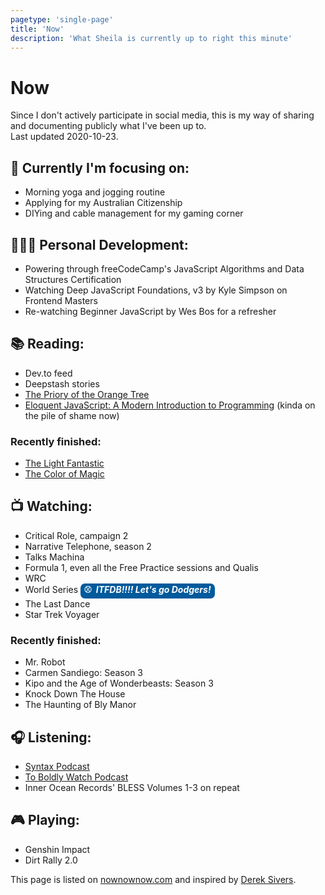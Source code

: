 ```yaml
---
pagetype: 'single-page'
title: 'Now'
description: 'What Sheila is currently up to right this minute'
---
```


# Now

Since I don't actively participate in social media, this is my way of sharing and documenting publicly what I've been up to.
\
<span class="info">Last updated 2020-10-23.</span>

<div class="two-col">

## 🎯 Currently I'm focusing on:

- Morning yoga and jogging routine
- Applying for my Australian Citizenship
- DIYing and cable management for my gaming corner

## 👩🏽‍🎓 Personal Development:

- Powering through freeCodeCamp's JavaScript Algorithms and Data Structures Certification
- Watching Deep JavaScript Foundations, v3 by Kyle Simpson on Frontend Masters
- Re-watching Beginner JavaScript by Wes Bos for a refresher

## 📚 Reading:

- Dev.to feed
- Deepstash stories
- [The Priory of the Orange Tree](https://www.goodreads.com/book/show/40275288-the-priory-of-the-orange-tree)
- [Eloquent JavaScript: A Modern Introduction to Programming](https://www.goodreads.com/book/show/8910666-eloquent-javascript) (kinda on the pile of shame now)

### Recently finished:

- [The Light Fantastic](https://www.goodreads.com/book/show/34506.The_Light_Fantastic)
- [The Color of Magic](https://www.goodreads.com/book/show/34497.The_Color_of_Magic)

## 📺 Watching:

- Critical Role, campaign 2
- Narrative Telephone, season 2
- Talks Machina
- Formula 1, even all the Free Practice sessions and Qualis
- WRC
- World Series <div style="display: inline-block; padding: 0 6px; color: #fff; background: #005A9C; font-weight: 700;border-radius: 7px;">⚾️&nbsp; <em>ITFDB!!!! Let's go Dodgers!</em></div>
- The Last Dance
- Star Trek Voyager

### Recently finished:

- Mr. Robot
- Carmen Sandiego: Season 3
- Kipo and the Age of Wonderbeasts: Season 3
- Knock Down The House
- The Haunting of Bly Manor

## 🎧 Listening:

- [Syntax Podcast](https://syntax.fm/)
- [To Boldly Watch Podcast](https://goodtimesociety.podbean.com/)
- Inner Ocean Records' BLESS Volumes 1-3 on repeat

## 🎮 Playing:

- Genshin Impact
- Dirt Rally 2.0

</div>

This page is listed on [nownownow.com](https://nownownow.com) and inspired by [Derek Sivers](https://nownownow.com/about).
